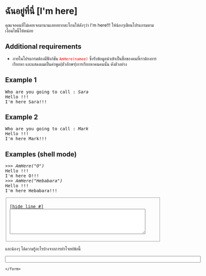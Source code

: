 <div id="current" aria-labelledby="ui-id-1" role="tabpanel" class="ui-tabs-panel ui-corner-bottom ui-widget-content" aria-hidden="false">
    <form method="post" action="/elab/lab/submit/1023/11593/19041/" enctype="multipart/form-data" autocomplete="off">
      <div id="assignment-body">
        <input type="hidden" name="csrfmiddlewaretoken" value="QPLQ0D0UYjF9SoyPqTAp921mRH2E2Xaxfr9XrAedeW7Y02jgg1VsdoQmTp3KK2q7">
        <h1>ฉันอยู่ที่นี่ [I'm here]</h1><p>คุณเจอคนที่ไม่เคยเจอมานานเลยอยากตะโกนให้ดังๆว่า I'm here!!!
ให้น้องๆเขียนโปรแกรมตามเงื่อนไขนี้ให้หน่อย</p><h2>Additional requirements</h2><ul><li>ภายในโปรแกรมต้องมีฟังก์ชัน <span style="color:red;"><code>AmHere(namee)</code></span> ซึ่งรับข้อมูลนำเข้าเป็นชื่อของคนที่เราต้องการเรียกหา และแสดงผมเป็นคำพูด(ตัวอักษร)การเรียกหาคนคนนั้น ดังตัวอย่าง</li></ul><h2>Example 1</h2><p></p><pre class="output">Who are you going to call : <em>Sara</em>
Hello !!!
I'm here Sara!!!
</pre><p></p><h2>Example 2</h2><p></p><pre class="output">Who are you going to call : <em>Mark</em>
Hello !!!
I'm here Mark!!!
</pre><p></p><h2>Examples (shell mode)</h2><pre class="output"><span class="console">&gt;&gt;&gt; </span><span class="stdin"><em>AmHere("O")</em></span>
<span class="stdout">Hello !!!</span>
<span class="stdout">I'm here O!!!</span>
<span class="console">&gt;&gt;&gt; </span><span class="stdin"><em>AmHere("Hebabara")</em></span>
<span class="stdout">Hello !!!</span>
<span class="stdout">I'm here Hebabara!!!</span>
</pre>
<p></p><fieldset><pre><div class="code-menu"><a href="#" class="lineno-toggle">[hide line #]</a></div><code class="source"><textarea class="codeblank" cols="52" name="b1" rows="5" wrap="off" autocomplete="off"></textarea></code></pre></fieldset>
<p></p><p>และน้องๆ ได้ความรู้อะไรบ้างจากการทำโจทย์ข้อนี้</p><p><input class="textblank" name="b2" size="76" type="text" value=""></p> 
      </div>
      
      
    </form>
  </div>
